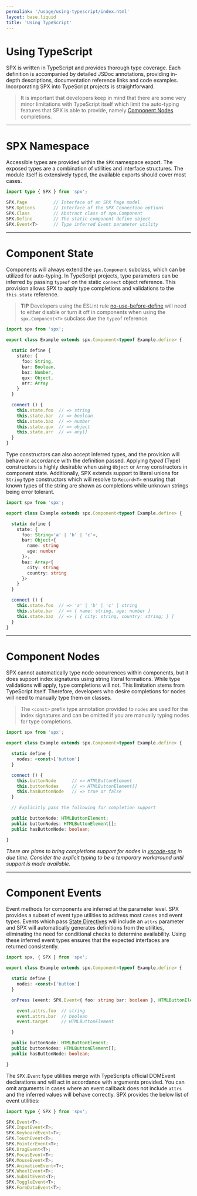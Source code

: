 ```yaml
---
permalink: '/usage/using-typescript/index.html'
layout: base.liquid
title: 'Using TypeScript'
---
```


# Using TypeScript

SPX is written in TypeScript and provides thorough type coverage. Each definition is accompanied by detailed JSDoc annotations, providing in-depth descriptions, documentation reference links and code examples. Incorporating SPX into TypeScript projects is straightforward.

> It is important that developers keep in mind that there are some very minor limitations with TypeScript itself which limit the auto-typing features that SPX is able to provide, namely [Component Nodes](#component-nodes) completions.

---

# SPX Namespace

Accessible types are provided within the `SPX` namespace export. The exposed types are a combination of utilities and interface structures. The module itself is extensively typed, the available exports should cover most cases.

<!-- prettier-ignore -->
```ts
import type { SPX } from 'spx';

SPX.Page          // Interface of an SPX Page model
SPX.Options       // Interface of the SPX Connection options
SPX.Class         // Abstract class of spx.Component
SPX.Define        // The static component define object
SPX.Event<T>      // Type inferred Event parameter utility
```

---

# Component State

Components will always extend the `spx.Component` subclass, which can be utilized for auto-typing. In TypeScript projects, type parameters can be inferred by passing `typeof` on the static `connect` object reference. This provision allows SPX to apply type completions and validations to the `this.state` reference.

> **TIP** Developers using the ESLint rule [no-use-before-define](https://eslint.org/docs/latest/rules/no-use-before-define) will need to either disable or turn it off in components when using the `spx.Component<T>` subclass due the `typeof` reference.

<!-- prettier-ignore -->
```ts
import spx from 'spx';

export class Example extends spx.Component<typeof Example.define> {

  static define {
    state: {
      foo: String,
      bar: Boolean,
      baz: Number,
      qux: Object,
      arr: Array
    }
  }

  connect () {
    this.state.foo  // => string
    this.state.bar  // => boolean
    this.state.baz  // => number
    this.state.qux  // => object
    this.state.arr  // => any[]
  }
}
```

Type constructors can also accept inferred types, and the provision will behave in accordance with the definition passed. Applying _typed_ (Type) constructors is highly desirable when using `Object` or `Array` constructors in component state. Additionally, SPX extends support to literal unions for `String` type constructors which will resolve to `Record<T>` ensuring that known types of the
string are shown as completions while unknown strings being error tolerant.

<!-- prettier-ignore -->
```ts
import spx from 'spx';

export class Example extends spx.Component<typeof Example.define> {

  static define {
    state: {
      foo: String<'a' | 'b' | 'c'>,
      bar: Object<{
        name: string
        age: number
      }>,
      baz: Array<{
        city: string
        country: string
      }>
    }
  }

  connect () {
    this.state.foo  // => 'a' | 'b' | 'c' | string
    this.state.bar  // => { name: string, age: number }
    this.state.baz  // => [ { city: string, country: string; } ]
  }
}
```

---

# Component Nodes

SPX cannot automatically type node occurrences within components, but it does support index signatures using string literal formations. While type validations will apply, type completions will not. This limitation stems from TypeScript itself. Therefore, developers who desire completions for nodes will need to manually type them on classes.

> The `<const>` prefix type annotation provided to `nodes` are used for the index signatures and can be omitted if you are manually typing nodes for type completions.

<!-- prettier-ignore -->
```ts
import spx from 'spx';

export class Example extends spx.Component<typeof Example.define> {

  static define {
    nodes: <const>['button']
  }

  connect () {
    this.buttonNode      // => HTMLButtonElement
    this.buttonNodes     // => HTMLButtonElement[]
    this.hasButtonNode   // => true or false
  }

  // Explicitly pass the following for completion support

  public buttonNode: HTMLButtonElement;
  public buttonNodes: HTMLButtonElement[];
  public hasButtonNode: boolean;

}
```

_There are plans to bring completions support for nodes in [vscode-spx](https://github.com/panoply/vscode) in due time. Consider the explicit typing to be a temporary workaround until support is made available._

---

# Component Events

Event methods for components are inferred at the parameter level. SPX provides a subset of event type utilities to address most cases and event types. Events which pass [State Directives](/components/events) will include an `attrs` parameter and SPX will automatically generates definitions from the utilities, eliminating the need for conditional checks to determine availability. Using these inferred event types ensures that the expected interfaces are returned consistently.

<!-- prettier-ignore -->
```ts
import spx, { SPX } from 'spx';

export class Example extends spx.Component<typeof Example.define> {

  static define {
    nodes: <const>['button']
  }

  onPress (event: SPX.Event<{ foo: string bar: boolean }, HTMLButtonElement> ) {

    event.attrs.foo  // string
    event.attrs.bar  // boolean
    event.target     // HTMLButtonElement

  }

  public buttonNode: HTMLButtonElement;
  public buttonNodes: HTMLButtonElement[];
  public hasButtonNode: boolean;

}
```

The `SPX.Event` type utilities merge with TypeScripts official DOMEvent declarations and will act in accordance with arguments provided. You can omit arguments in cases where an event callback does not include `attrs` and the inferred values will behave correctly. SPX provides the below list of event utilities:

```ts
import type { SPX } from 'spx';

SPX.Event<T>;
SPX.InputEvent<T>;
SPX.KeyboardEvent<T>;
SPX.TouchEvent<T>;
SPX.PointerEvent<T>;
SPX.DragEvent<T>;
SPX.FocusEvent<T>;
SPX.MouseEvent<T>;
SPX.AnimationEvent<T>;
SPX.WheelEvent<T>;
SPX.SubmitEvent<T>;
SPX.ToggleEvent<T>;
SPX.FormDataEvent<T>;
```
